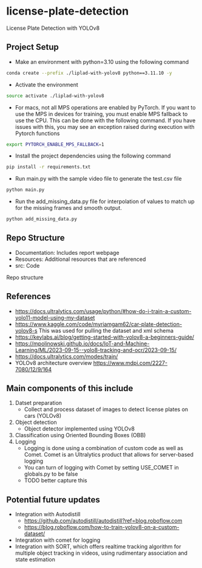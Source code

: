 # license-plate-detection
License Plate Detection with YOLOv8 

## Project Setup

* Make an environment with python=3.10 using the following command 
``` bash
conda create --prefix ./liplad-with-yolov8 python==3.11.10 -y
```
* Activate the environment
``` bash
source activate ./liplad-with-yolov8 
``` 
* For macs, not all MPS operations are enabled by PyTorch. If you want to use the MPS in devices for training, you must enable MPS fallback to use the CPU. This can be done with the following command. If you have issues with this, you may see an exception raised during execution with Pytorch functions
```bash
export PYTORCH_ENABLE_MPS_FALLBACK=1
```

* Install the project dependencies using the following command 
```bash
pip install -r requirements.txt
```
* Run main.py with the sample video file to generate the test.csv file 
``` python
python main.py
```
* Run the add_missing_data.py file for interpolation of values to match up for the missing frames and smooth output.
```python
python add_missing_data.py

```

## Repo Structure
* Documentation: Includes report webpage 
* Resources: Additional resources that are referenced 
* src: Code 

Repo structure 
## References 
* https://docs.ultralytics.com/usage/python/#how-do-i-train-a-custom-yolo11-model-using-my-dataset
* https://www.kaggle.com/code/myriamgam62/car-plate-detection-yolov8-s This was used for pulling the dataset and xml schema
* https://keylabs.ai/blog/getting-started-with-yolov8-a-beginners-guide/
* https://mpolinowski.github.io/docs/IoT-and-Machine-Learning/ML/2023-09-15--yolo8-tracking-and-ocr/2023-09-15/
* https://docs.ultralytics.com/modes/train/
* YOLOv8 architecture overview https://www.mdpi.com/2227-7080/12/9/164 

## Main components of this include 
1. Datset preparation 
    - Collect and process dataset of images to detect license plates on cars (YOLOv8)
2. Object detection
    - Object detector implemented using YOLOv8
2. Classification using Oriented Bounding Boxes (OBB) 
3. Logging
   * Logging is done using a combination of custom code as well as Comet. Comet is an Ultralytics product that allows for server-based logging 
   * You can turn of logging with Comet by setting USE_COMET in globals.py to be false
   * TODO better capture this 

## Potential future updates 
* Integration with Autodistill 
    * https://github.com/autodistill/autodistill?ref=blog.roboflow.com
    * https://blog.roboflow.com/how-to-train-yolov8-on-a-custom-dataset/ 
* Integration with comet for logging 
* Integration with SORT, which offers realtime tracking algorithm for multiple object tracking in videos, using rudimentary association and state estimation 
